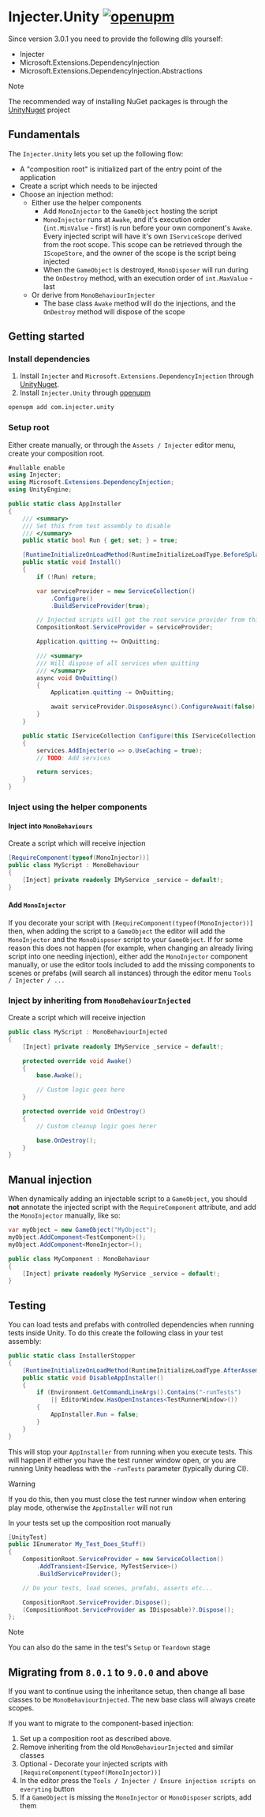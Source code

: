 # Injecter.Unity [![openupm](https://img.shields.io/npm/v/com.injecter.unity?label=openupm&registry_uri=https://package.openupm.com)](https://openupm.com/packages/com.injecter.unity/)

Since version 3.0.1 you need to provide the following dlls yourself:
- Injecter
- Microsoft.Extensions.DependencyInjection
- Microsoft.Extensions.DependencyInjection.Abstractions

> [!NOTE]
> The recommended way of installing NuGet packages is through the [UnityNuget](https://github.com/xoofx/UnityNuGet) project

## Fundamentals

The `Injecter.Unity` lets you set up the following flow:

- A "composition root" is initialized part of the entry point of the application
- Create a script which needs to be injected
- Choose an injection method:
  - Either use the helper components
    - Add `MonoInjector` to the `GameObject` hosting the script
    - `MonoInjector` runs at `Awake`, and it's execution order (`int.MinValue` - first) is run before your own component's `Awake`. Every injected script will have it's own `IServiceScope` derived from the root scope. This scope can be retrieved through the `IScopeStore`, and the owner of the scope is the script being injected
    - When the `GameObject` is destroyed, `MonoDisposer` will run during the `OnDestroy` method, with an execution order of `int.MaxValue` - last
  - Or derive from `MonoBehaviourInjecter`
    - The base class `Awake` method will do the injections, and the `OnDestroy` method will dispose of the scope

## Getting started

### Install dependencies

1. Install `Injecter` and `Microsoft.Extensions.DependencyInjection` through [UnityNuget](https://github.com/xoofx/UnityNuGet#unitynuget-).
2. Install `Injecter.Unity` through [openupm](https://openupm.com/packages/com.injecter.unity/)
```bash
openupm add com.injecter.unity
```

### Setup root

Either create manually, or through the `Assets / Injecter` editor menu, create your composition root.

```csharp
#nullable enable
using Injecter;
using Microsoft.Extensions.DependencyInjection;
using UnityEngine;

public static class AppInstaller
{
    /// <summary>
    /// Set this from test assembly to disable
    /// </summary>
    public static bool Run { get; set; } = true;

    [RuntimeInitializeOnLoadMethod(RuntimeInitializeLoadType.BeforeSplashScreen)]
    public static void Install()
    {
        if (!Run) return;

        var serviceProvider = new ServiceCollection()
            .Configure()
            .BuildServiceProvider(true);

        // Injected scripts will get the root service provider from this instance
        CompositionRoot.ServiceProvider = serviceProvider;

        Application.quitting += OnQuitting;

        /// <summary>
        /// Will dispose of all services when quitting
        /// </summary>
        async void OnQuitting()
        {
            Application.quitting -= OnQuitting;

            await serviceProvider.DisposeAsync().ConfigureAwait(false);
        }
    }

    public static IServiceCollection Configure(this IServiceCollection services)
    {
        services.AddInjecter(o => o.UseCaching = true);
        // TODO: Add services

        return services;
    }
}
```

### Inject using the helper components

#### Inject into `MonoBehaviours`

Create a script which will receive injection

```csharp
[RequireComponent(typeof(MonoInjector))]
public class MyScript : MonoBehaviour
{
    [Inject] private readonly IMyService _service = default!;
}
```

#### Add `MonoInjector`

If you decorate your script with `[RequireComponent(typeof(MonoInjector))]` then, when adding the script to a `GameObject` the editor will add the `MonoInjector` and the `MonoDisposer` script to your `GameObject`. If for some reason this does not happen (for example, when changing an already living script into one needing injection), either add the `MonoInjector` component manually, or use the editor tools included to add the missing components to scenes or prefabs (will search all instances) through the editor menu `Tools / Injecter / ...`

### Inject by inheriting from `MonoBehaviourInjected`

Create a script which will receive injection

```csharp
public class MyScript : MonoBehaviourInjected
{
    [Inject] private readonly IMyService _service = default!;

    protected override void Awake()
    {
        base.Awake();

        // Custom logic goes here
    }

    protected override void OnDestroy()
    {
        // Custom cleanup logic goes herer

        base.OnDestroy();
    }
}
```

## Manual injection

When dynamically adding an injectable script to a `GameObject`, you should **not** annotate the injected script with the `RequireComponent` attribute, and add the `MonoInjector` manually, like so:

```csharp
var myObject = new GameObject("MyObject");
myObject.AddComponent<TestComponent>();
myObject.AddComponent<MonoInjector>();

public class MyComponent : MonoBehaviour
{
    [Inject] private readonly MyService _service = default!;
}
```

## Testing

You can load tests and prefabs with controlled dependencies when running tests inside Unity. To do this create the following class in your test assembly:

```csharp
public static class InstallerStopper
{
    [RuntimeInitializeOnLoadMethod(RuntimeInitializeLoadType.AfterAssembliesLoaded)]
    public static void DisableAppInstaller()
    {
        if (Environment.GetCommandLineArgs().Contains("-runTests")
            || EditorWindow.HasOpenInstances<TestRunnerWindow>())
        {
            AppInstaller.Run = false;
        }
    }
}
```

This will stop your `AppInstaller` from running when you execute tests. This will happen if either you have the test runner window open, or you are running Unity headless with the `-runTests` parameter (typically during CI).

> [!WARNING]
> If you do this, then you must close the test runner window when entering play mode, otherwise the `AppInstaller` will not run

In your tests set up the composition root manually

```csharp
[UnityTest]
public IEnumerator My_Test_Does_Stuff()
{
    CompositionRoot.ServiceProvider = new ServiceCollection()
        .AddTransient<IService, MyTestService>()
        .BuildServiceProvider();

    // Do your tests, load scenes, prefabs, asserts etc...

    CompositionRoot.ServiceProvider.Dispose();
    (CompositionRoot.ServiceProvider as IDisposable)?.Dispose();
};
```

> [!NOTE]
> You can also do the same in the test's `Setup` or `Teardown` stage

## Migrating from `8.0.1` to `9.0.0` and above

If you want to continue using the inheritance setup, then change all base classes to be `MonoBehaviourInjected`. The new base class will always create scopes.

If you want to migrate to the component-based injection:

1. Set up a composition root as described above.
2. Remove inheriting from the old `MonoBehaviourInjected` and similar classes
3. Optional - Decorate your injected scripts with `[RequireComponent(typeof(MonoInjector))]`
4. In the editor press the `Tools / Injecter / Ensure injection scripts on everyting` button
5. If a `GameObject` is missing the `MonoInjector` or `MonoDisposer` scripts, add them
